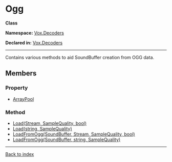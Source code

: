 # Ogg

**Class**

**Namespace:** [Vox.Decoders](Vox.Decoders.md)

**Declared in:** [Vox.Decoders](Vox.Decoders.md)

------



Contains various methods to aid SoundBuffer creation from OGG data.


## Members

### Property
* [ArrayPool](Vox.Decoders.Ogg.ArrayPool.md)

### Method
* [Load(Stream, SampleQuality, bool)](Vox.Decoders.Ogg.Load(Stream,SampleQuality,bool).md)
* [Load(string, SampleQuality)](Vox.Decoders.Ogg.Load(string,SampleQuality).md)
* [LoadFromOgg(SoundBuffer, Stream, SampleQuality, bool)](Vox.Decoders.Ogg.LoadFromOgg(SoundBuffer,Stream,SampleQuality,bool).md)
* [LoadFromOgg(SoundBuffer, string, SampleQuality)](Vox.Decoders.Ogg.LoadFromOgg(SoundBuffer,string,SampleQuality).md)

------

[Back to index](index.md)